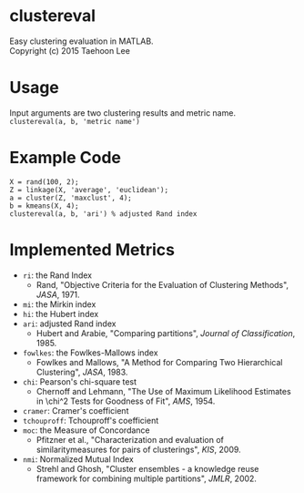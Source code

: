 # clustereval
Easy clustering evaluation in MATLAB.<br />
Copyright (c) 2015 Taehoon Lee

# Usage
Input arguments are two clustering results and metric name.<br />
`clustereval(a, b, 'metric name')`

# Example Code
```
X = rand(100, 2);
Z = linkage(X, 'average', 'euclidean');
a = cluster(Z, 'maxclust', 4);
b = kmeans(X, 4);
clustereval(a, b, 'ari') % adjusted Rand index
```

# Implemented Metrics
- `ri`: the Rand Index
  * Rand, "Objective Criteria for the Evaluation of Clustering Methods", *JASA*, 1971.
- `mi`: the Mirkin index
- `hi`: the Hubert index
- `ari`: adjusted Rand index
  * Hubert and Arabie, "Comparing partitions", *Journal of Classification*, 1985.
- `fowlkes`: the Fowlkes-Mallows index
  * Fowlkes and Mallows, "A Method for Comparing Two Hierarchical Clustering", *JASA*, 1983.
- `chi`: Pearson's chi-square test
  * Chernoff and Lehmann, "The Use of Maximum Likelihood Estimates in \chi^2 Tests for Goodness of Fit", *AMS*, 1954.
- `cramer`: Cramer's coefficient
- `tchouproff`: Tchouproff's coefficient
- `moc`: the Measure of Concordance
  * Pfitzner et al., "Characterization and evaluation of similaritymeasures for pairs of clusterings", *KIS*, 2009.
- `nmi`: Normalized Mutual Index
  * Strehl and Ghosh, "Cluster ensembles - a knowledge reuse framework for combining multiple partitions", *JMLR*, 2002.
